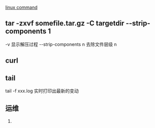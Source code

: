 [linux command](https://jaywcjlove.gitee.io/linux-command/)

## tar -zxvf somefile.tar.gz -C targetdir --strip-components 1

-v 显示解压过程
--strip-components n 去除文件层级 n

## curl 

## tail
tail -f xxx.log 实时打印出最新的变动

## 运维
1. 